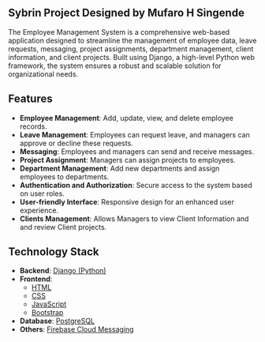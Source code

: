 ## Sybrin Project Designed by Mufaro H Singende 

The Employee Management System is a comprehensive web-based application designed to streamline the management of employee data, leave requests, messaging, project assignments, department management, client information, and client projects. Built using Django, a high-level Python web framework, the system ensures a robust and scalable solution for organizational needs.

## Features

- **Employee Management**: Add, update, view, and delete employee records.
- **Leave Management**: Employees can request leave, and managers can approve or decline these requests.
- **Messaging**: Employees and managers can send and receive messages.
- **Project Assignment**: Managers can assign projects to employees.
- **Department Management**: Add new departments and assign employees to departments.
- **Authentication and Authorization**: Secure access to the system based on user roles.
- **User-friendly Interface**: Responsive design for an enhanced user experience.
- **Clients Management**: Allows Managers to view Client Information and and review Client projects. 

## Technology Stack

- **Backend**: [Django (Python)](https://www.djangoproject.com/)
- **Frontend**: 
  - [HTML](https://developer.mozilla.org/en-US/docs/Web/HTML)
  - [CSS](https://developer.mozilla.org/en-US/docs/Web/CSS)
  - [JavaScript](https://developer.mozilla.org/en-US/docs/Web/JavaScript)
  - [Bootstrap](https://getbootstrap.com/)
- **Database**: [PostgreSQL](https://www.postgresql.org/)
- **Others**: [Firebase Cloud Messaging](https://firebase.google.com/docs/cloud-messaging)
